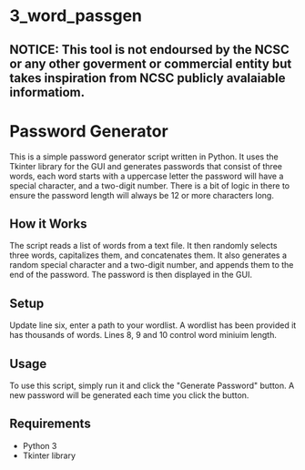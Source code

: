 # 3_word_passgen

## NOTICE: This tool is not endoursed by the NCSC or any other goverment or commercial entity but takes inspiration from NCSC publicly avalaiable informatiom.

# Password Generator

This is a simple password generator script written in Python. It uses the Tkinter library for the GUI and generates passwords that consist of three words, each word starts with a uppercase letter the password will have a special character, and a two-digit number. 
There is a bit of logic in there to ensure the password length will always be 12 or more characters long.

## How it Works

The script reads a list of words from a text file. It then randomly selects three words, capitalizes them, and concatenates them. It also generates a random special character and a two-digit number, and appends them to the end of the password. The password is then displayed in the GUI.

## Setup

Update line six, enter a path to your wordlist. A wordlist has been provided it has thousands of words.
Lines 8, 9 and 10 control word miniuim length.


## Usage

To use this script, simply run it and click the "Generate Password" button. A new password will be generated each time you click the button.

## Requirements

- Python 3
- Tkinter library
